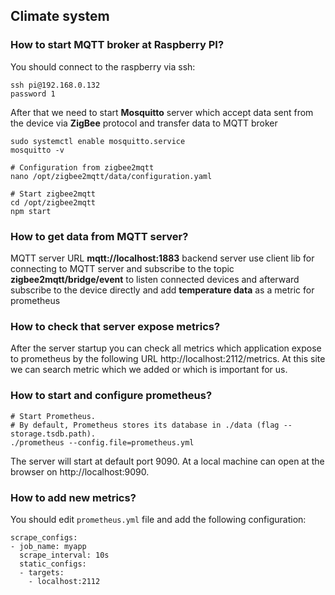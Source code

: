 ## Climate system

### How to start MQTT broker at Raspberry PI?

You should connect to the raspberry via ssh:
    
    ssh pi@192.168.0.132
    password 1

After that we need to start **Mosquitto** server which accept data sent from the device via **ZigBee** protocol and transfer data to MQTT broker

    sudo systemctl enable mosquitto.service
    mosquitto -v

    # Configuration from zigbee2mqtt
    nano /opt/zigbee2mqtt/data/configuration.yaml

    # Start zigbee2mqtt
    cd /opt/zigbee2mqtt
    npm start

### How to get data from MQTT server?

MQTT server URL **mqtt://localhost:1883** backend server use client lib for connecting to MQTT server and subscribe to the topic **zigbee2mqtt/bridge/event** to listen connected devices and afterward subscribe to the device directly and add **temperature data** as a metric for prometheus  

### How to check that server expose metrics?

After the server startup you can check all metrics which application expose to prometheus by the following URL http://localhost:2112/metrics.
At this site we can search metric which we added or which is important for us. 

### How to start and configure prometheus?

    # Start Prometheus.
    # By default, Prometheus stores its database in ./data (flag --storage.tsdb.path).
    ./prometheus --config.file=prometheus.yml
The server will start at default port 9090. At a local machine can open at the browser on http://localhost:9090.

### How to add new metrics?

You should edit `prometheus.yml` file and add the following configuration:
    
    scrape_configs:
    - job_name: myapp
      scrape_interval: 10s
      static_configs:
      - targets:
        - localhost:2112